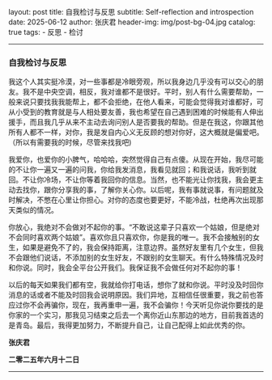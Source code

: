 layout:     post
title:      自我检讨与反思
subtitle:   Self-reflection and introspection
date:       2025-06-12
author:     张庆君
header-img: img/post-bg-04.jpg
catalog: true
tags:
    - 反思
    - 检讨

---

### 自我检讨与反思

我这个人其实挺冷漠，对一些事都是冷眼旁观，所以我身边几乎没有可以交心的朋友。我不是中央空调，相反，我对谁都不是很好。平时，别人有什么需要帮助，一般来说只要找我我能帮上，都不会拒绝，在他人看来，可能会觉得我对谁都好，可从小受到的教育就是与人相处要友善，我也希望在自己遇到困难的时候能有人伸出援手，而且我几乎从来不主动去询问别人是否要我的帮助。但是在我这，你跟其他所有人都不一样，对你，我是发自内心义无反顾的想对你好，这大概就是偏爱吧。（所以有需要我的时候，尽管来找我吧)

我爱你，也爱你的小脾气，哈哈哈，突然觉得自己有点傻。从现在开始，我尽可能的不让你一遍又一遍的问我，你给我发消息，我看见就回；和我说话，我听到就回。不让你冷场，不让你等着我回你的信息。当然，也不能光让你找我，我会更主动去找你，跟你分享我的事，了解你关心你。以后呢，我有事就说事，有问题就及时解决，不憋在心里让你担心。对你的态度也要更好，不能冷战，杜绝再次出现那天类似的情况。

你放心，我绝对不会做对不起你的事。“不敢说这辈子只喜欢一个姑娘，但是绝对不会同时喜欢两个姑娘”。喜欢你且只喜欢你，你是我的唯一。我不会接触别的女生，如果是避免不了的，我会保持距离，注意边界。虽然好友里有几个女生，但我不会跟他们说话，不添加别的女生好友，不跟别的女生聊天。有什么特殊情况及时和你说。同时，我会全平台公开我们。我保证我不会做任何对不起你的事！

以后的每天如果我们都有空，我就给你打电话，想你了就和你说。平时没及时回你消息的话或者不能及时回我会说明原因。我们异地，互相信任很重要，我之前也答应过你不会再骗你，现在，我再重申一遍，我不会骗你！今天听见你说你要找的是你家的一个实习，那我见习结束之后去一个离你近山东那边的地方，目前我首选的是青岛。最后，我得更加努力，不断提升自己，让自己配得上如此优秀的你。

**张庆君**

**二零二五年六月十二日**

---









